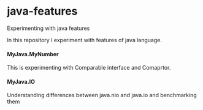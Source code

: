 # java-features
Experimenting with java features


In this repository I experiment with features of java language.

#### MyJava.MyNumber

This is experimenting with Comparable interface and Comaprtor.


#### MyJava.IO

Understanding differences between java.nio and java.io and benchmarking them
